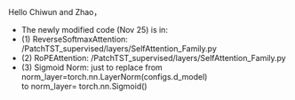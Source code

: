 Hello Chiwun and Zhao，
- The newly modified code (Nov 25) is in:  
- (1) ReverseSoftmaxAttention: /PatchTST_supervised/layers/SelfAttention_Family.py  
- (2) RoPEAttention: /PatchTST_supervised/layers/SelfAttention_Family.py  
- (3) Sigmoid Norm: just to replace from norm_layer=torch.nn.LayerNorm(configs.d_model)  
to norm_layer= torch.nn.Sigmoid()

